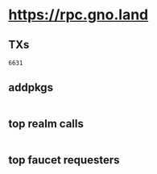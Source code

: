 # https://rpc.gno.land

## TXs
```
6631
```

## addpkgs
```
```

## top realm calls
```
```

## top faucet requesters
```
```

